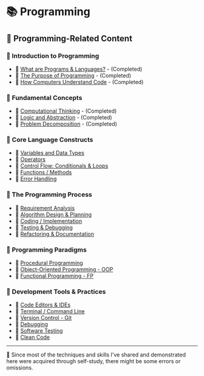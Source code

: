 # 📚 Programming

## 🔗 Programming-Related Content

### 📕 Introduction to Programming

- 📖 [What are Programs & Languages?](./01-introduction-to-programming/1_1-what-are-programs-and-languages.md) - (Completed)
- 📖 [The Purpose of Programming](./01-introduction-to-programming/1_2-the-purpose-of-programming.md) - (Completed)
- 📖 [How Computers Understand Code](./01-introduction-to-programming/1_3-how-computers-understand-code.md) - (Completed)

### 📕 Fundamental Concepts

- 📖 [Computational Thinking](./02-fundamental-concepts/2_1-computational-thinking.md) - (Completed)
- 📖 [Logic and Abstraction](./02-fundamental-concepts/2_2-logic-and-abstraction.md) - (Completed)
- 📖 [Problem Decomposition](./02-fundamental-concepts/2_3-problem-decomposition.md) - (Completed)

### 📕 Core Language Constructs

- 📖 [Variables and Data Types](./03-core-language-constructs/3_1-variables-and-data-types.md)
- 📖 [Operators](./03-core-language-constructs/3_2-operators.md)
- 📖 [Control Flow: Conditionals & Loops](./03-core-language-constructs/3_3-control-flow.md)
- 📖 [Functions / Methods](./03-core-language-constructs/3_4-functions-or-methods.md)
- 📖 [Error Handling](./03-core-language-constructs/3_5-error-handing.md)

### 📕 The Programming Process

- 📖 [Requirement Analysis](./04-the-programming-process/4_1-requirement-analysis.md)
- 📖 [Algorithm Design & Planning](./04-the-programming-process/4_2-algorithm-design-and-planning.md)
- 📖 [Coding / Implementation](./04-the-programming-process/4_3-coding-or-implementation.md)
- 📖 [Testing & Debugging](./04-the-programming-process/4_4-testing-and-debugging.md)
- 📖 [Refactoring & Documentation](./04-the-programming-process/4_5-refactoring-and-documentation.md)

### 📕 Programming Paradigms

- 📖 [Procedural Programming](./05-programming-paradigms/5_1-procedural-programming.md)
- 📖 [Object-Oriented Programming - OOP](./05-programming-paradigms/5_2-object-oriented-programming.md)
- 📖 [Functional Programming - FP](./05-programming-paradigms/5_3-functional-programming.md)

### 📕 Development Tools & Practices

- 📖 [Code Editors & IDEs](./06-development-tools-and-practices/6_1-code-editors-and-ides.md)
- 📖 [Terminal / Command Line](./06-development-tools-and-practices/6_2-terminal-or-command-line.md)
- 📖 [Version Control - Git](./06-development-tools-and-practices/6_3-version-control-git.md)
- 📖 [Debugging](./06-development-tools-and-practices/6_4-debugging.md)
- 📖 [Software Testing](./06-development-tools-and-practices/6_5-software-testing.md)
- 📖 [Clean Code](./06-development-tools-and-practices/6_6-clean-code.md)

---

📍 Since most of the techniques and skills I've shared and demonstrated here were acquired through self-study, there might be some errors or omissions.